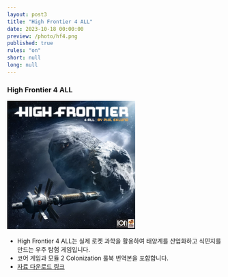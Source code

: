 ```yaml
---
layout: post3
title: "High Frontier 4 ALL"
date: 2023-10-18 00:00:00
preview: /photo/hf4.png
published: true
rules: "on"
short: null
long: null
---
```


### High Frontier 4 ALL

<img src="/photo/hf4.png" width="300">

- High Frontier 4 ALL는 실제 로켓 과학을 활용하여 태양계를 산업화하고 식민지를 만드는 우주 탐험 게임입니다.
- 코어 게임과 모듈 2 Colonization 룰북 번역본을 포함합니다.
- [자료 다운로드 링크](https://drive.google.com/drive/folders/1xJtoP6ju97gzZWQkz2s9WGAr8K3M2PsC?usp=sharing)